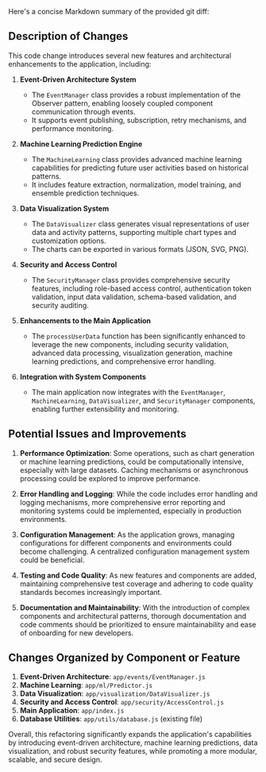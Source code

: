 Here's a concise Markdown summary of the provided git diff:

## Description of Changes

This code change introduces several new features and architectural enhancements to the application, including:

1. **Event-Driven Architecture System**
   - The `EventManager` class provides a robust implementation of the Observer pattern, enabling loosely coupled component communication through events.
   - It supports event publishing, subscription, retry mechanisms, and performance monitoring.

2. **Machine Learning Prediction Engine**
   - The `MachineLearning` class provides advanced machine learning capabilities for predicting future user activities based on historical patterns.
   - It includes feature extraction, normalization, model training, and ensemble prediction techniques.

3. **Data Visualization System**
   - The `DataVisualizer` class generates visual representations of user data and activity patterns, supporting multiple chart types and customization options.
   - The charts can be exported in various formats (JSON, SVG, PNG).

4. **Security and Access Control**
   - The `SecurityManager` class provides comprehensive security features, including role-based access control, authentication token validation, input data validation, schema-based validation, and security auditing.

5. **Enhancements to the Main Application**
   - The `processUserData` function has been significantly enhanced to leverage the new components, including security validation, advanced data processing, visualization generation, machine learning predictions, and comprehensive error handling.

6. **Integration with System Components**
   - The main application now integrates with the `EventManager`, `MachineLearning`, `DataVisualizer`, and `SecurityManager` components, enabling further extensibility and monitoring.

## Potential Issues and Improvements

1. **Performance Optimization**: Some operations, such as chart generation or machine learning predictions, could be computationally intensive, especially with large datasets. Caching mechanisms or asynchronous processing could be explored to improve performance.

2. **Error Handling and Logging**: While the code includes error handling and logging mechanisms, more comprehensive error reporting and monitoring systems could be implemented, especially in production environments.

3. **Configuration Management**: As the application grows, managing configurations for different components and environments could become challenging. A centralized configuration management system could be beneficial.

4. **Testing and Code Quality**: As new features and components are added, maintaining comprehensive test coverage and adhering to code quality standards becomes increasingly important.

5. **Documentation and Maintainability**: With the introduction of complex components and architectural patterns, thorough documentation and code comments should be prioritized to ensure maintainability and ease of onboarding for new developers.

## Changes Organized by Component or Feature

1. **Event-Driven Architecture**: `app/events/EventManager.js`
2. **Machine Learning**: `app/ml/Predictor.js`
3. **Data Visualization**: `app/visualization/DataVisualizer.js`
4. **Security and Access Control**: `app/security/AccessControl.js`
5. **Main Application**: `app/index.js`
6. **Database Utilities**: `app/utils/database.js` (existing file)

Overall, this refactoring significantly expands the application's capabilities by introducing event-driven architecture, machine learning predictions, data visualization, and robust security features, while promoting a more modular, scalable, and secure design.